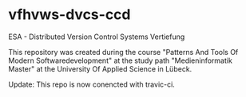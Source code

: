 # vfhvws-dvcs-ccd
ESA - Distributed Version Control Systems Vertiefung

This repository was created during the course "Patterns And Tools Of Modern Softwaredevelopment" at the study path "Medieninformatik Master" at the University Of Applied Science in Lübeck.

Update: This repo is now conencted with travic-ci.

